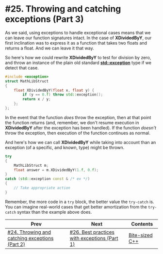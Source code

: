 # #25. Throwing and catching exceptions (Part 3)

As we said, using exceptions to handle exceptional cases means that we can leave our function signatures intact. In the case of **XDividedByY**, our first inclination was to express it as a function that takes two floats and returns a float. And we can leave it that way.

So here's how we could rewrite **XDividedByY** to test for division by zero, and throw an instance of the plain old standard [**std::exception**](https://docs.microsoft.com/cpp/standard-library/exception-class) type if we detect that case.

```cpp
#include <exception>
struct MathLibStruct
{
    float XDividedByY(float x, float y) {
        if (y == 0.f) throw std::exception();
        return x / y;
    };
};
```

In the event that the function *does* throw the exception, then at that point the function returns (and, remember, we don't resume execution in **XDividedByY** after the exception has been handled). If the function *doesn't* throw the exception, then execution of the function continues as normal.

And here's how we can call **XDividedByY** while taking into account than an exception (of a specific, and known, type) might be thrown.

```cpp
try
{
    MathLibStruct m;
    float answer = m.XDividedByY(1.f, 0.f);
}
catch (std::exception const & /* ex */)
{
    // Take appropriate action
}
```

Remember, the more code in a `try` block, the better value the `try-catch` is. You can imagine real-world cases that get better amortization from the `try-catch` syntax than the example above does.

|Prev|Next|Contents|
|-|-|-|
|[#24. Throwing and catching exceptions (Part 2)](024.md)|[#26. Best practices with exceptions (Part 1)](026.md)|[Bite-sized C++](../README.md)|
